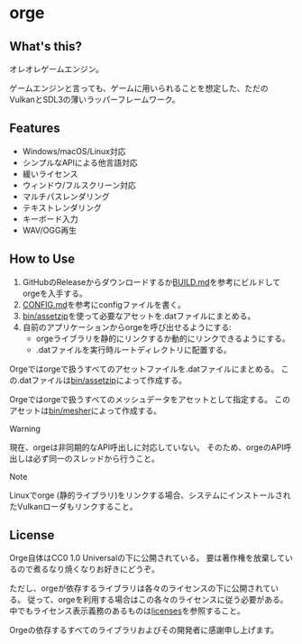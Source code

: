 # orge

## What's this?

オレオレゲームエンジン。

ゲームエンジンと言っても、ゲームに用いられることを想定した、ただのVulkanとSDL3の薄いラッパーフレームワーク。

## Features

- Windows/macOS/Linux対応
- シンプルなAPIによる他言語対応
- 緩いライセンス
- ウィンドウ/フルスクリーン対応
- マルチパスレンダリング
- テキストレンダリング
- キーボード入力
- WAV/OGG再生

## How to Use

1. GitHubのReleaseからダウンロードするか[BUILD.md](./docs/BUILD.md)を参考にビルドしてorgeを入手する。
2. [CONFIG.md](./docs/CONFIG.md)を参考にconfigファイルを書く。
3. [bin/assetzip](./bin/assetzip/)を使って必要なアセットを.datファイルにまとめる。
4. 自前のアプリケーションからorgeを呼び出せるようにする:
   - orgeライブラリを静的にリンクするか動的にリンクできるようにする。
   - .datファイルを実行時ルートディレクトリに配置する。

Orgeではorgeで扱うすべてのアセットファイルを.datファイルにまとめる。
この.datファイルは[bin/assetzip](./bin/assetzip/)によって作成する。

Orgeではorgeで扱うすべてのメッシュデータをアセットとして指定する。
このアセットは[bin/mesher](./bin/mesher/)によって作成する。

> [!WARNING]
> 現在、orgeは非同期的なAPI呼出しに対応していない。
> そのため、orgeのAPI呼出しは必ず同一のスレッドから行うこと。

> [!NOTE]
> Linuxでorge (静的ライブラリ)をリンクする場合、システムにインストールされたVulkanローダもリンクすること。

## License

Orge自体はCC0 1.0 Universalの下に公開されている。
要は著作権を放棄しているので煮るなり焼くなりお好きにどうぞ。

ただし、orgeが依存するライブラリは各々のライセンスの下に公開されている。
従って、orgeを利用する場合はこの各々のライセンスに従う必要がある。
中でもライセンス表示義務のあるものは[licenses](./licenses/)を参照すること。

Orgeの依存するすべてのライブラリおよびその開発者に感謝申し上げます。
